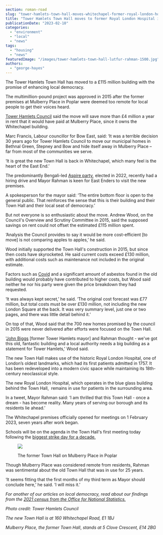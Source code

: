 ```yaml
---
section: roman-road
slug: "tower-hamlets-town-hall-moves-whitechapel-former-royal-london-hospital"
title: "Tower Hamlets Town Hall moves to former Royal London Hospital in Whitechapel seven years after works began"
publicationDate: "2023-02-10"
categories: 
  - "environment"
  - "local"
  - "news"
tags: 
  - "housing"
  - "news"
featuredImage: "/images/tower-hamlets-town-hall-lutfur-rahman-1500.jpg"
authors: 
  - "george-hayes"
---
```


The Tower Hamlets Town Hall has moved to a £115 million building with the promise of enhancing local democracy.

The multimillion-pound project was approved in 2015 after the former premises at Mulberry Place in Poplar were deemed too remote for local people to get their voices heard.

[Tower Hamlets Council](https://romanroadlondon.com/tower-hamlets-council-launches-mayor-university-bursary-award/) said the move will save more than £4 million a year in rent that it would have paid at Mulberry Place, since it owns the Whitechapel building.

Marc Francis, Labour councillor for Bow East, said: ‘It was a terrible decision 30 years ago for Tower Hamlets Council to move our municipal homes in Bethnal Green, Stepney and Bow and hide itself away in Mulberry Place – far from most of the communities we serve.

‘It is great the new Town Hall is back in Whitechapel, which many feel is the heart of the East End.’

The predominantly Bengali-led [Aspire party](https://romanroadlondon.com/tower-hamlets-aspire-party-majority-win/)_,_ elected in 2022, recently had a hiring drive and Mayor Rahman is keen for East Enders to visit the new premises.

A spokesperson for the mayor said: ‘The entire bottom floor is open to the general public. That reinforces the sense that this is their building and their Town Hall and their local seat of democracy.’

But not everyone is so enthusiastic about the move. Andrew Wood, on the Council's Overview and Scrutiny Committee in 2015, said the supposed savings on rent could not offset the estimated £115 million spent.

‘Analysis the Council provides to say it would be more cost-efficient \[to move\] is not comparing apples to apples,’ he said.

Wood initially supported the Town Hall's construction in 2015, but since then costs have skyrocketed. He said current costs exceed £130 million, with additional costs such as maintenance not included in the original estimate.

Factors such as [Covid](https://romanroadlondon.com/high-street-coronavirus-impact/) and a significant amount of asbestos found in the old building would probably have contributed to higher costs, but Wood said neither he nor his party were given the price breakdown they had requested.

‘It was always kept secret,’ he said. ‘The original cost forecast was £77 million, but total costs must be over £130 million, not including the new London Square at the back. It was very summary level, just one or two pages, and there was little detail behind it.’

On top of that, Wood said that the 700 new homes promised by the council in 2015 were never delivered after efforts were focused on the Town Hall.

'[John Biggs](https://romanroadlondon.com/former-mayor-john-biggs-suspended-twitter-tower-hamlets-labour/) \[former Tower Hamlets mayor\] and Rahman thought - we've got this old, fantastic building and a local authority needs a big building as a statement for Tower Hamlets,' Wood said.

The new Town Hall makes use of the historic Royal London Hospital, one of London’s oldest landmarks, which had its first patients admitted in 1757. It has been redeveloped into a modern civic space while maintaining its 18th-century neoclassical style.

The new Royal London Hospital, which operates in the blue glass building behind the Town Hall,  remains in use for patients in the surrounding area.

In a tweet, Mayor Rahman said: ‘I am thrilled that this Town Hall - once a dream - has become reality. Many years of serving our borough and its residents lie ahead.’

The Whitechapel premises officially opened for meetings on 1 February 2023, seven years after work began. 

Schools will be on the agenda in the Town Hall's first meeting today following the [biggest strike day for a decade.](https://romanroadlondon.com/east-end-teachers-winter-strikes-mile-end-bethnal-green/)

<figure>

![](/images/tower-hamlets-town-hall-mulberry-place-poplar-1500-1024x683.jpg)

<figcaption>

The former Town Hall on Mulberry Place in Poplar

</figcaption>

</figure>

Though Mulberry Place was considered remote from residents, Rahman was sentimental about the old Town Hall that was in use for 25 years.

‘It seems fitting that the first months of my third term as Mayor should conclude here,’ he said. ‘I will miss it.’

_For another of our articles on local democracy, read about our findings from the_ [_2021 census from the Office for National Statistics._](https://romanroadlondon.com/census-2021-tower-hamlets-language-figures/)

_Photo credit: Tower Hamlets Council_

_The new Town Hall is at 160 Whitechapel Road, E1 1BJ_

_Mulberry Place, the former Town Hall_, _stands at 5 Clove Crescent, E14 2BG_




